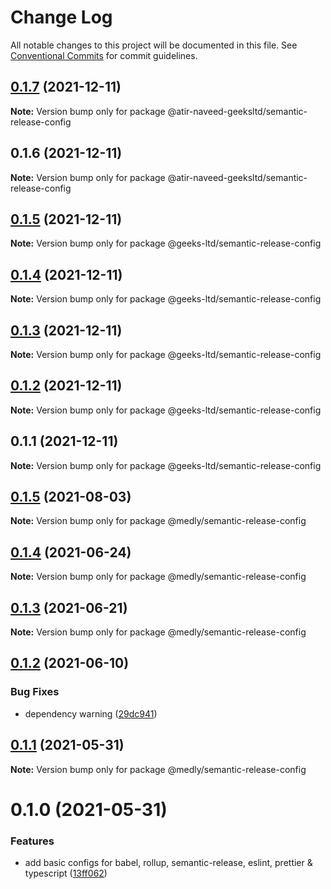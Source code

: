 # Change Log

All notable changes to this project will be documented in this file.
See [Conventional Commits](https://conventionalcommits.org) for commit guidelines.

## [0.1.7](https://github.com/atir-naveed-geeksltd/react-config/compare/@atir-naveed-geeksltd/semantic-release-config@0.1.6...@atir-naveed-geeksltd/semantic-release-config@0.1.7) (2021-12-11)

**Note:** Version bump only for package @atir-naveed-geeksltd/semantic-release-config





## 0.1.6 (2021-12-11)

**Note:** Version bump only for package @atir-naveed-geeksltd/semantic-release-config






## [0.1.5](https://github.com/atir-naveed-geeksltd/react-config/compare/@geeks-ltd/semantic-release-config@0.1.4...@geeks-ltd/semantic-release-config@0.1.5) (2021-12-11)

**Note:** Version bump only for package @geeks-ltd/semantic-release-config





## [0.1.4](https://github.com/atir-naveed-geeksltd/react-config/compare/@geeks-ltd/semantic-release-config@0.1.3...@geeks-ltd/semantic-release-config@0.1.4) (2021-12-11)

**Note:** Version bump only for package @geeks-ltd/semantic-release-config





## [0.1.3](https://github.com/atir-naveed-geeksltd/react-config/compare/@geeks-ltd/semantic-release-config@0.1.2...@geeks-ltd/semantic-release-config@0.1.3) (2021-12-11)

**Note:** Version bump only for package @geeks-ltd/semantic-release-config





## [0.1.2](https://github.com/atir-naveed-geeksltd/react-config/compare/@geeks-ltd/semantic-release-config@0.1.1...@geeks-ltd/semantic-release-config@0.1.2) (2021-12-11)

**Note:** Version bump only for package @geeks-ltd/semantic-release-config





## 0.1.1 (2021-12-11)

**Note:** Version bump only for package @geeks-ltd/semantic-release-config






## [0.1.5](https://github.com/medly/configs/compare/@medly/semantic-release-config@0.1.4...@medly/semantic-release-config@0.1.5) (2021-08-03)

**Note:** Version bump only for package @medly/semantic-release-config





## [0.1.4](https://github.com/medly/configs/compare/@medly/semantic-release-config@0.1.3...@medly/semantic-release-config@0.1.4) (2021-06-24)

**Note:** Version bump only for package @medly/semantic-release-config





## [0.1.3](https://github.com/medly/configs/compare/@medly/semantic-release-config@0.1.2...@medly/semantic-release-config@0.1.3) (2021-06-21)

**Note:** Version bump only for package @medly/semantic-release-config





## [0.1.2](https://github.com/medly/configs/compare/@medly/semantic-release-config@0.1.1...@medly/semantic-release-config@0.1.2) (2021-06-10)


### Bug Fixes

* dependency warning ([29dc941](https://github.com/medly/configs/commit/29dc9416844032c6d3680fdbecaa3054af4f31f5))





## [0.1.1](https://github.com/medly/configs/compare/@medly/semantic-release-config@0.1.0...@medly/semantic-release-config@0.1.1) (2021-05-31)

**Note:** Version bump only for package @medly/semantic-release-config





# 0.1.0 (2021-05-31)


### Features

* add basic configs for babel, rollup, semantic-release, eslint, prettier & typescript ([13ff062](https://github.com/medly/configs/commit/13ff0623177c58378914d01031328d71504653af))
